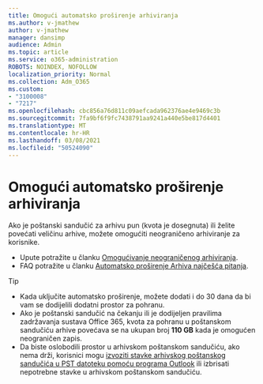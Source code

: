 ```yaml
---
title: Omogući automatsko proširenje arhiviranja
ms.author: v-jmathew
author: v-jmathew
manager: dansimp
audience: Admin
ms.topic: article
ms.service: o365-administration
ROBOTS: NOINDEX, NOFOLLOW
localization_priority: Normal
ms.collection: Adm_O365
ms.custom:
- "3100008"
- "7217"
ms.openlocfilehash: cbc856a76d811c09aefcada962376ae4e9469c3b
ms.sourcegitcommit: 7fa9bf6f9fc7438791aa9241a440e5be817d4401
ms.translationtype: MT
ms.contentlocale: hr-HR
ms.lasthandoff: 03/08/2021
ms.locfileid: "50524090"
---
```

# <a name="enable-auto-expanding-archiving"></a>Omogući automatsko proširenje arhiviranja

Ako je poštanski sandučić za arhivu pun (kvota je dosegnuta) ili želite povećati veličinu arhive, možete omogućiti neograničeno arhiviranje za korisnike.

- Upute potražite u članku [Omogućivanje neograničenog arhiviranja](https://docs.microsoft.com/office365/securitycompliance/enable-unlimited-archiving).
- FAQ potražite u članku [Automatsko proširenje Arhiva najčešća pitanja](https://blogs.technet.microsoft.com/exchange/2018/04/09/office-365-auto-expanding-archives-faq/).

> [!TIP]
>
> - Kada uključite automatsko proširenje, možete dodati i do 30 dana da bi vam se dodijelili dodatni prostor za pohranu.
> - Ako je poštanski sandučić na čekanju ili je dodijeljen pravilima zadržavanja sustava Office 365, kvota za pohranu u poštanskom sandučiću arhive povećava se na ukupan broj **110 GB** kada je omogućen neograničen zapis.
> - Da biste oslobodili prostor u arhivskom poštanskom sandučiću, ako nema drži, korisnici mogu [izvoziti stavke arhivskog poštanskog sandučića u PST datoteku pomoću programa Outlook](https://support.office.com/article/Export-or-backup-email-contacts-and-calendar-to-an-Outlook-pst-file-14252b52-3075-4e9b-be4e-ff9ef1068f91) ili izbrisati nepotrebne stavke u arhivskom poštanskom sandučiću.
